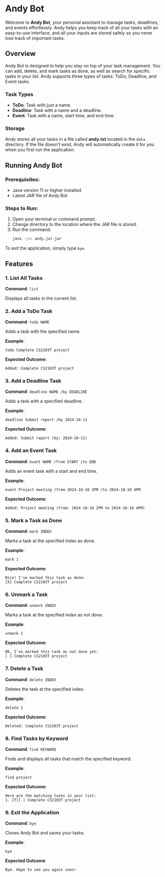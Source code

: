 # Andy Bot

Welcome to **Andy Bot**, your personal assistant to manage tasks, deadlines, and events effortlessly. Andy helps you keep track of all your tasks with an easy-to-use interface, and all your inputs are stored safely so you never lose track of important tasks.

## Overview

Andy Bot is designed to help you stay on top of your task management. You can add, delete, and mark tasks as done, as well as search for specific tasks in your list. Andy supports three types of tasks: ToDo, Deadline, and Event tasks.

### Task Types
- **ToDo**: Task with just a name.
- **Deadline**: Task with a name and a deadline.
- **Event**: Task with a name, start time, and end time.

### Storage
Andy stores all your tasks in a file called **andy.txt** located in the `data` directory. If the file doesn't exist, Andy will automatically create it for you when you first run the application.

## Running Andy Bot
### Prerequisites:
- Java version 11 or higher installed
- Latest JAR file of Andy Bot

### Steps to Run:
1. Open your terminal or command prompt.
2. Change directory to the location where the JAR file is stored.
3. Run the command:
   ```bash
   java -jar andy.jar.jar

To exit the application, simply type `bye`.

## Features

### 1. List All Tasks
**Command**: `list`

Displays all tasks in the current list.

### 2. Add a ToDo Task
**Command**: `todo NAME`

Adds a task with the specified name.

**Example**:
```
todo Complete CS2103T project
```

**Expected Outcome**:
```
Added: Complete CS2103T project
```

### 3. Add a Deadline Task
**Command**: `deadline NAME /by DEADLINE`

Adds a task with a specified deadline.

**Example**:
```
deadline Submit report /by 2024-10-11
```

**Expected Outcome**:
```
Added: Submit report (by: 2024-10-11)
```

### 4. Add an Event Task
**Command**: `event NAME /from START /to END`

Adds an event task with a start and end time.

**Example**:
```
event Project meeting /from 2024-10-10 2PM /to 2024-10-10 4PM
```

**Expected Outcome**:
```
Added: Project meeting (from: 2024-10-10 2PM to 2024-10-10 4PM)
```

### 5. Mark a Task as Done
**Command**: `mark INDEX`

Marks a task at the specified index as done.

**Example**:
```
mark 1
```

**Expected Outcome**:
```
Nice! I've marked this task as done:
[X] Complete CS2103T project
```

### 6. Unmark a Task
**Command**: `unmark INDEX`

Marks a task at the specified index as not done.

**Example**:
```
unmark 1
```

**Expected Outcome**:
```
OK, I've marked this task as not done yet:
[ ] Complete CS2103T project
```

### 7. Delete a Task
**Command**: `delete INDEX`

Deletes the task at the specified index.

**Example**:
```
delete 1
```

**Expected Outcome**:
```
Deleted: Complete CS2103T project
```

### 8. Find Tasks by Keyword
**Command**: `find KEYWORD`

Finds and displays all tasks that match the specified keyword.

**Example**:
```
find project
```

**Expected Outcome**:
```
Here are the matching tasks in your list:
1. [T][ ] Complete CS2103T project
```

### 9. Exit the Application
**Command**: `bye`

Closes Andy Bot and saves your tasks.

**Example**:

```
bye
```

**Expected Outcome**
```
Bye. Hope to see you again soon!
```







